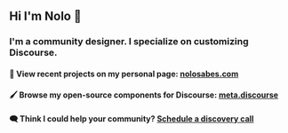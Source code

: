 ## Hi I'm Nolo 👋

### I'm a community designer. I specialize on customizing  Discourse. 

#### 👀 View recent projects on my personal page: [nolosabes.com](https://nolosabes.com)

#### 🖌️ Browse my open-source components for Discourse: [meta.discourse](https://meta.discourse.org/search?expanded=false&q=%23theme-component%20%40nolo%20in%3Afirst)

#### 🗨️ Think I could help your community? [Schedule a discovery call](https://calendly.com/nolosb/call)
